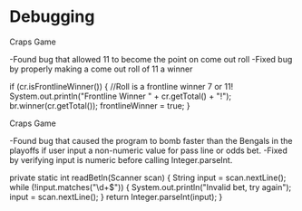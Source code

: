 # Debugging

Craps Game

-Found bug that allowed 11 to become the point on come out roll
-Fixed bug by properly making a come out roll of 11 a winner

if (cr.isFrontlineWinner()) {
	//Roll is a frontline winner 7 or 11!
	System.out.println("Frontline Winner " + cr.getTotal() + "!");
	br.winner(cr.getTotal());
	frontlineWinner = true;
}
				
Craps Game

-Found bug that caused the program to bomb faster than the Bengals in the playoffs if user input
a non-numeric value for pass line or odds bet.
-Fixed by verifying input is numeric before calling Integer.parseInt.

private static int readBetIn(Scanner scan) {
	String input = scan.nextLine();
	while (!input.matches("\\d+$")) {
		System.out.println("Invalid bet, try again");
		input = scan.nextLine();
	}
	return Integer.parseInt(input);
}
